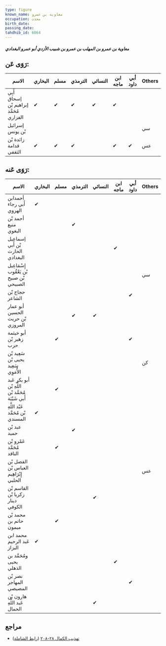 ```yaml
---
type: figure
known_name: معاوية بن عمرو
occupation: محدث
birth_date:
passing_date:
tahdhib_id: 6064
---
```

##### معاوية بن عمرو بن المهلب بن عمرو بن شبيب الأزدي أبو عمرو البغدادي

## رَوَى عَن:
| الاسم                                    | البخاري | مسلم | الترمذي | النسائي | ابن ماجه | أبي داود | Others |
| ---------------------------------------- | ------- | ---- | ------- | ------- | -------- | -------- | ------ |
| أَبِي إسحاق إبراهيم بْن مُحَمَّد الفزاري | ✔       | ✔    | ✔       | ✔       | ✔        |          |        |
| إسرائيل بْن يونس                         |         |      |         |         |          |          | سي     |
| زائدة بْن قدامة الثقفي                   | ✔       | ✔    | ✔       |         | ✔        | ✔        | عس     |
## رَوَى عَنه:
| الاسم                                              | البخاري | مسلم | الترمذي | النسائي | ابن ماجه | أبي داود | Others |
| -------------------------------------------------- | ------- | ---- | ------- | ------- | -------- | -------- | ------ |
| أحمدابن أَبي رجاء الهروي                           | ✔       |      |         |         |          |          |        |
| أحمد بْن منيع البغوي                               |         |      | ✔       |         |          |          |        |
| إسماعيل بْن أَبي الحارث البغدادي                   |         |      |         |         | ✔        |          |        |
| إِسْمَاعِيل بْن يَعْقُوب بْن صبيح الصبيحي          |         |      |         |         |          |          | سي     |
| حجاج بْن الشاعر                                    |         |      |         |         |          | ✔        |        |
| أبو عمار الحسين بْن حريث المروزي                   |         |      | ✔       | ✔       |          |          |        |
| أبو خيثمة زهير بْن حرب                             |         | ✔    |         |         |          | ✔        |        |
| سَعِيد بْن يحيى بْن سَعِيد الأُمَوِي               |         |      |         |         |          |          | كن     |
| أبو بكر عَبد اللَّهِ بْن مُحَمَّد بْن أَبي شَيْبَة |         | ✔    |         |         |          |          |        |
| عَبْد اللَّهِ بْن مُحَمَّد المسندي                 | ✔       |      |         |         |          |          |        |
| عبد بْن حميد                                       |         |      | ✔       |         |          |          |        |
| عَمْرو بْن مُحَمَّد الناقد                         |         | ✔    |         |         |          |          |        |
| الفضل بْن العباس بْن إِبْرَاهِيم الحلبي            |         |      |         |         |          |          | عس     |
| القاسم بْن زكريا بْن دينار الكوفي                  |         |      |         | ✔       |          |          |        |
| محمد بْن حاتم بن ميمون                             |         | ✔    |         |         |          |          |        |
| محمد ابن عَبد الرحيم البزاز                        | ✔       |      |         |         |          |          |        |
| ومُحَمَّد بن يحيى الذهلي                           |         |      |         |         | ✔        |          |        |
| نصر بْن المهاجر المصيصي                            |         |      |         |         |          | ✔        |        |
| هارون بْن عَبد اللَّهِ الحمال                      |         |      |         | ✔       |          |          |        |
## مراجع
- [تهذيب الكمال ٢٨-٢٠٨](obsidian://open?vault=Tahdhib-al-Kamal&file=Figures/٦٠٦٤-معاوية%20بن%20عمرو%20بن%20المهلب%20بن%20عمرو%20بن%20شبيب%20الأزدي%20أبو%20عمرو%20البغدادي) ([رابط الشاملة](https://shamela.ws/book/3722/15183))